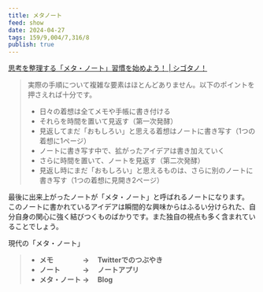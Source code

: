 ```yaml
---
title: メタノート
feed: show
date: 2024-04-27
tags: 159/9,004/7,316/8
publish: true
---
```

[思考を整理する「メタ・ノート」習慣を始めよう！ | シゴタノ！](https://cyblog.jp/2975)

> 実際の手順について複雑な要素はほとんどありません。以下のポイントを押さえれば十分です。
>
> - 日々の着想は全てメモや手帳に書き付ける
>- それらを時間を置いて見返す（第一次発酵）
>- 見返してまだ「おもしろい」と思える着想はノートに書き写す（1つの着想に1ページ）
>- ノートに書き写す中で、拡がったアイデアは書き加えていく
>- さらに時間を置いて、ノートを見返す（第二次発酵）
>- 見返し時にまだ「おもしろい」と思えるものは、さらに別のノートに書き写す（1つの着想に見開き2ページ）
>
最後に出来上がったノートが「メタ・ノート」と呼ばれるノートになります。  
このノートに書かれているアイデアは瞬間的な興味からはふるい分けられた、自分自身の関心に強く結びつくものばかりです。また独自の視点も多く含まれていることでしょう。


現代の「メタ・ノート」
> - **メモ　　　　 → 　Twitterでのつぶやき**
>- **ノート　　　 → 　ノートアプリ**
>- **メタ・ノート → 　Blog**

